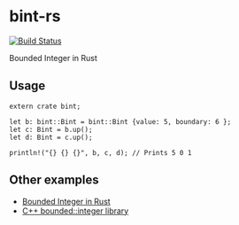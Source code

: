 # bint-rs

[![Build Status](https://api.travis-ci.org/folkengine/bint-rs.svg?branch=master)](https://travis-ci.org/folkengine/bint-rs)

Bounded Integer in Rust

## Usage

```
extern crate bint;

let b: bint::Bint = bint::Bint {value: 5, boundary: 6 };
let c: Bint = b.up();
let d: Bint = c.up();

println!("{} {} {}", b, c, d); // Prints 5 0 1
```

## Other examples
* [Bounded Integer in Rust](https://github.com/programble/bounded-integer)
* [C++ bounded::integer library](http://doublewise.net/c++/bounded/)
